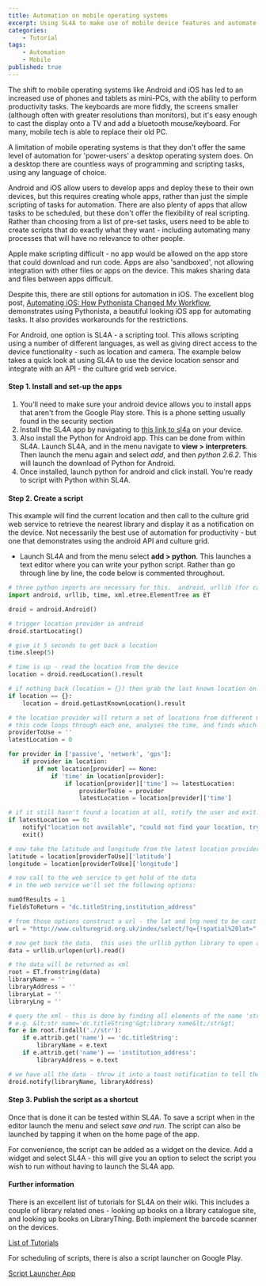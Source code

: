 ```yaml
---
title: Automation on mobile operating systems
excerpt: Using SL4A to make use of mobile device features and automate tasks
categories:
    - Tutorial
tags:
    - Automation
    - Mobile
published: true
---
```


The shift to mobile operating systems like Android and iOS has led to an increased use of phones and tablets as mini-PCs, with the ability to perform productivity tasks. The keyboards are more fiddly, the screens smaller (although often with greater resolutions than monitors), but it's easy enough to cast the display onto a TV and add a bluetooth mouse/keyboard. For many, mobile tech is able to replace their old PC.

A limitation of mobile operating systems is that they don't offer the same level of automation for 'power-users' a desktop operating system does. On a desktop there are countless ways of programming and scripting tasks, using any language of choice.

Android and iOS allow users to develop apps and deploy these to their own devices, but this requires creating whole apps, rather than just the simple scripting of tasks for automation. There are also plenty of apps that allow tasks to be scheduled, but these don't offer the flexibility of real scripting. Rather than choosing from a list of pre-set tasks, users need to be able to create scripts that do exactly what they want - including automating many processes that will have no relevance to other people.

Apple make scripting difficult - no app would be allowed on the app store that could download and run code. Apps are also 'sandboxed', not allowing integration with other files or apps on the device. This makes sharing data and files between apps difficult.

Despite this, there are still options for automation in iOS. The excellent blog post, [Automating iOS: How Pythonista Changed My Workflow](http://www.macstories.net/stories/automating-ios-how-pythonista-changed-my-workflow), demonstrates using Pythonista, a beautiful looking iOS app for automating tasks. It also provides workarounds for the restrictions.

For Android, one option is SL4A - a scripting tool. This allows scripting using a number of different languages, as well as giving direct access to the device functionality - such as location and camera. The example below takes a quick look at using SL4A to use the device location sensor and integrate with an API - the culture grid web service.

#### Step 1. Install and set-up the apps

1. You'll need to make sure your android device allows you to install apps that aren't from the Google Play store. This is a phone setting usually found in the security section
2. Install the SL4A app by navigating to [this link to sl4a](http://code.google.com/p/android-scripting/) on your device.
3. Also install the Python for Android app. This can be done from within SL4A. Launch SL4A, and in the menu navigate to **view > interpreters**. Then launch the menu again and select *add*, and then *python 2.6.2*. This will launch the download of Python for Android.
4. Once installed, launch python for android and click install. You're ready to script with Python within SL4A.

#### Step 2. Create a script

This example will find the current location and then call to the culture grid web service to retrieve the nearest library and display it as a notification on the device. Not necessarily the best use of automation for productivity - but one that demonstrates using the android API and culture grid.

- Launch SL4A and from the menu select **add > python**. This launches a text editor where you can write your python script. Rather than go through line by line, the code below is commented throughout.

```python
# three python imports are necessary for this.  android, urllib (for calling the web service), and ElementTree (for dealing with the xml data returned)
import android, urllib, time, xml.etree.ElementTree as ET

droid = android.Android()

# trigger location provider in android
droid.startLocating()

# give it 5 seconds to get back a location 
time.sleep(5)

# time is up - read the location from the device
location = droid.readLocation().result

# if nothing back (location = {}) then grab the last known location on the device
if location == {}:
    location = droid.getLastKnownLocation().result

# the location provider will return a set of locations from different methods (gps, network)
# this code loops through each one, analyses the time, and finds which one is the latest.
providerToUse = ''
latestLocation = 0

for provider in ['passive', 'network', 'gps']:
    if provider in location:
        if not location[provider] == None:
            if 'time' in location[provider]:
                if location[provider]['time'] >= latestLocation:
                    providerToUse = provider
                    latestLocation = location[provider]['time']

# if it still hasn't found a location at all, notify the user and exit.
if latestLocation == 0:
    notify("location not available", "could not find your location, try turning on gps or wifi")
    exit()

# now take the latitude and longitude from the latest location provider
latitude = location[providerToUse]['latitude']
longitude = location[providerToUse]['longitude']

# now call to the web service to get hold of the data
# in the web service we'll set the following options:

numOfResults = 1
fieldsToReturn = "dc.titleString,institution_address"

# from those options construct a url - the lat and lng need to be cast to a string (str)
url = "http://www.culturegrid.org.uk/index/select/?q={!spatial%20lat=" + str(latitude) + "%20long=" + str(longitude) + "%20radius=20%20unit=miles}institution_sector:Libraries&rows=1&fl=" + fieldsToReturn

# now get back the data.  this uses the urllib python library to open a url and read the data from it.
data = urllib.urlopen(url).read()

# the data will be returned as xml
root = ET.fromstring(data)
libraryName = ''
libraryAddress = ''
libraryLat = ''
libraryLng = ''

# query the xml - this is done by finding all elements of the name 'str' and then checking the attribute name
# e.g. &lt;str name='dc.titleString'&gt;library name&lt;/str&gt;
for e in root.findall('.//str'):
    if e.attrib.get('name') == 'dc.titleString':
        libraryName = e.text
    if e.attrib.get('name') == 'institution_address':
        libraryAddress = e.text

# we have all the data - throw it into a toast notification to tell the user
droid.notify(libraryName, libraryAddress)
```

#### Step 3. Publish the script as a shortcut

Once that is done it can be tested within SL4A. To save a script when in the editor launch the menu and select *save and run*. The script can also be launched by tapping it when on the home page of the app.

For convenience, the script can be added as a widget on the device. Add a widget and select SL4A - this will give you an option to select the script you wish to run without having to launch the SL4A app.

#### Further information

There is an excellent list of tutorials for SL4A on their wiki. This includes a couple of library related ones - looking up books on a library catalogue site, and looking up books on LibraryThing. Both implement the barcode scanner on the devices.

[List of Tutorials](https://code.google.com/p/android-scripting/wiki/Tutorials)

For scheduling of scripts, there is also a script launcher on Google Play.

[Script Launcher App](https://play.google.com/store/apps/details?id=org.androidideas.scriptlauncher&hl=en_GB)